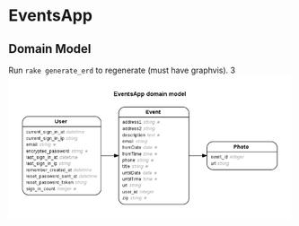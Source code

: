 EventsApp
=========

Domain Model
------------
Run `rake generate_erd` to regenerate (must have graphvis).
3 ![](/erd.png)
